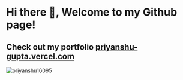 <h1>Hi there 👋, Welcome to my Github page!</h1>
<h2>Check out my portfolio <a href='https://priyanshu-gupta.vercel.app/'>priyanshu-gupta.vercel.com</a></h2>

<p><img align="center" src="https://github-readme-streak-stats.herokuapp.com/?user=priyanshu16095&" alt="priyanshu16095" /></p>

